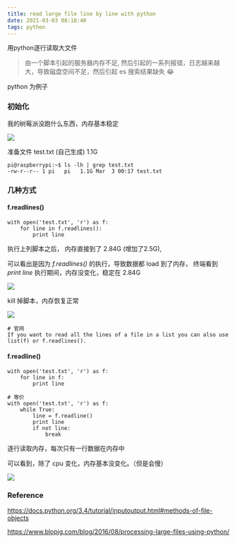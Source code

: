```yaml
---
title: read large file line by line with python 
date: 2021-03-03 08:18:40
tags: python
---
```


用python逐行读取大文件


> 由一个脚本引起的服务器内存不足, 然后引起的一系列报错，日志越来越大，导致磁盘空间不足，然后引起 es 搜索结果缺失 😂

python 为例子


### 初始化

我的树莓派没跑什么东西，内存基本稳定

![](https://beef-1256523277.cos.ap-chengdu.myqcloud.com/bed/20210303083903.png)

准备文件 test.txt (自己生成) 1.1G

```
pi@raspberrypi:~$ ls -lh | grep test.txt
-rw-r--r-- 1 pi   pi   1.1G Mar  3 00:17 test.txt
```

<!--more-->

### 几种方式

#### f.readlines()

```
with open('test.txt', 'r') as f:
    for line in f.readlines():
        print line
```

执行上列脚本之后， 内存直接到了 2.84G (增加了2.5G), 

可以看出是因为 *f.readlines()* 的执行，导致数据都 load 到了内存， 终端看到*print line* 执行期间，内存没变化，稳定在 2.84G

![](https://beef-1256523277.cos.ap-chengdu.myqcloud.com/bed/20210303082456.png)


kill 掉脚本，内存恢复正常

![](https://beef-1256523277.cos.ap-chengdu.myqcloud.com/bed/20210303082925.png)

```
# 官网
If you want to read all the lines of a file in a list you can also use list(f) or f.readlines().
```

#### f.readline()


```
with open('test.txt', 'r') as f:
    for line in f:
        print line

# 等价
with open('test.txt', 'r') as f:
    while True:
        line = f.readline()
        print line
        if not line:
            break
```

逐行读取内存，每次只有一行数据在内存中
 
可以看到，除了 cpu 变化，内存基本没变化。（但是会慢）

![](https://beef-1256523277.cos.ap-chengdu.myqcloud.com/bed/20210303083903.png)


### Reference

https://docs.python.org/3.4/tutorial/inputoutput.html#methods-of-file-objects

https://www.blopig.com/blog/2016/08/processing-large-files-using-python/


